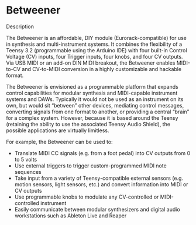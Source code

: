 # Betweener
Description

The Betweener is an affordable, DIY module (Eurorack-compatible) for use in synthesis and multi-instrument systems.  It combines the flexibility of a Teensy 3.2 (programmable using the Arduino IDE) with four built-in Control Voltage (CV) inputs, four Trigger inputs, four knobs, and four CV outputs.  Via USB MIDI or an add-on DIN MIDI breakout, the Betweener enables MIDI-to-CV and CV-to-MIDI conversion in a highly customizable and hackable format.   

The Betweener is envisioned as a programmable platform that expands control capabilities for modular synthesis and MIDI-capable instrument systems and DAWs.  Typically it would not be used as an instrument on its own, but would sit “between” other devices, mediating control messages, converting signals from one format to another, or providing a central “brain” for a complex system.  However, because it is based around the Teensy (retaining the ability to use the associated Teensy Audio Shield), the possible applications are virtually limitless.  

For example, the Betweener can be used to:
- Translate MIDI CC signals (e.g. from a foot pedal) into CV outputs from 0 to 5 volts
- Use external triggers to trigger custom-programmed MIDI note sequences
- Take input from a variety of Teensy-compatible external sensors (e.g. motion sensors, light sensors, etc.) and convert      information into MIDI or CV outputs
- Use programmable knobs to modulate any CV-controlled or MIDI-controlled instrument
- Easily communicate between modular synthesizers and digital audio workstations such as Ableton Live and Reaper
